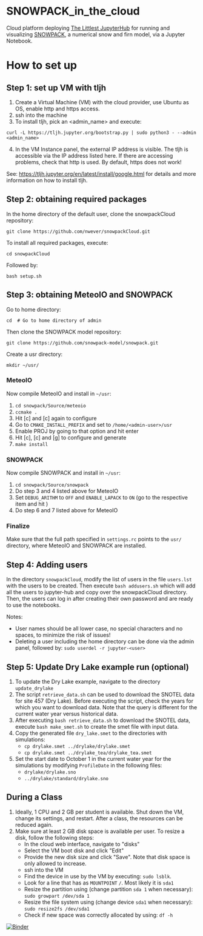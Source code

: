 # SNOWPACK_in_the_cloud
Cloud platform deploying [The Littlest JupyterHub](https://tljh.jupyter.org) for running and visualizing [SNOWPACK](https://www.slf.ch/en/services-and-products/snowpack.html), a numerical snow and firn model, via a Jupyter Notebook.

# How to set up
## Step 1: set up VM with tljh
1. Create a Virtual Machine (VM) with the cloud provider, use Ubuntu as OS, enable http and https access.
2. ssh into the machine
3. To install tljh, pick an <admin_name> and execute:
  ```
  curl -L https://tljh.jupyter.org/bootstrap.py | sudo python3 - --admin <admin_name>
  ```
4. In the VM Instance panel, the external IP address is visible. The tljh is accessible via the IP address listed here. If there are accessing problems, check that http is used. By default, https does not work!

See: https://tljh.jupyter.org/en/latest/install/google.html for details and more information on how to install tljh.

## Step 2: obtaining required packages
In the home directory of the default user, clone the snowpackCloud repository:
```
git clone https://github.com/nwever/snowpackCloud.git
```
To install all required packages, execute:
```
cd snowpackCloud
```
Followed by:
```
bash setup.sh
```

## Step 3: obtaining MeteoIO and SNOWPACK
Go to home directory:
```
cd	# Go to home directory of admin
```
Then clone the SNOWPACK model repository:
```
git clone https://github.com/snowpack-model/snowpack.git
```
Create a usr directory:
```
mkdir ~/usr/
```
### MeteoIO
Now compile MeteoIO and install in ```~/usr```:

1. ```cd snowpack/Source/meteoio```
2. ```ccmake .```
3. Hit [c] and [c] again to configure
4. Go to ```CMAKE_INSTALL_PREFIX``` and set to ```/home/<admin-user>/usr```
5. Enable PROJ by going to that option and hit enter
6. Hit [c], [c] and [g] to configure and generate
7. ```make install```

### SNOWPACK
Now compile SNOWPACK and install in ```~/usr```:
1. ```cd snowpack/Source/snowpack```
2. Do step 3 and 4 listed above for MeteoIO
3. Set ```DEBUG_ARITHM``` to ```OFF``` and ```ENABLE_LAPACK``` to ```ON``` (go to the respective item and hit <enter>)
4. Do step 6 and 7 listed above for MeteoIO

### Finalize
Make sure that the full path specified in ```settings.rc``` points to the ```usr/``` directory, where MeteoIO and SNOWPACK are installed.

## Step 4: Adding users
  In the directory ```snowpackCloud```, modify the list of users in the file ```users.lst``` with the users to be created. Then 
  execute ```bash addusers.sh``` which will add all the users to jupyter-hub and copy over the snowpackCloud directory.
	Then, the users can log in after creating their own password and are ready to use the notebooks.
	
  Notes:
- User names should be all lower case, no special characters and no spaces, to minimize the risk of issues!
- Deleting a user including the home directory can be done via the admin panel, followed by:
	```sudo userdel -r jupyter-<user>```


## Step 5: Update Dry Lake example run (optional)
1. To update the Dry Lake example, navigate to the directory ```update_drylake```
2. The script ```retrieve_data.sh``` can be used to download the SNOTEL data for site 457 (Dry Lake).
	Before executing the script, check the years for which you want to download data. Note that the query is different for the current water year versus historical data.
3. After executing ```bash retrieve_data.sh``` to download the SNOTEL data, execute ```bash make_smet.sh``` to create the smet file with input data.
4. Copy the generated file ```dry_lake.smet``` to the directories with simulations:
	- ```cp drylake.smet ../drylake/drylake.smet```
	- ```cp drylake.smet ../drylake_tea/drylake_tea.smet```
5. Set the start date to October 1 in the current water year for the simulations by modifying ```ProfileDate``` in the following files:
	- ```drylake/drylake.sno```
	- ```../drylake/standard/drylake.sno```


## During a Class
1. Ideally, 1 CPU and 2 GB per student is available. Shut down the VM, change its settings, and restart. After a class, the resources
	can be reduced again.
2. Make sure at least 2 GB disk space is available per user. To resize a disk, follow the following steps:
	- In the cloud web interface, navigate to "disks"
	- Select the VM boot disk and click "Edit"
	- Provide the new disk size and click "Save". Note that disk space is only allowed to increase.
	- ssh into the VM
	- Find the device in use by the VM by executing: ```sudo lsblk```.
	- Look for a line that has as ```MOUNTPOINT``` ```/```. Most likely it is ```sda1```
	- Resize the partition using (change partition ```sda 1``` when necessary): ```sudo growpart /dev/sda 1```
	- Resize the file system using (change device ```sda1``` when necessary): ```sudo resize2fs /dev/sda1```
	- Check if new space was correctly allocated by using: ```df -h```

[![Binder](https://mybinder.org/badge_logo.svg)](https://mybinder.org/v2/gh/EricKeenan/snowpackCloud/master)

